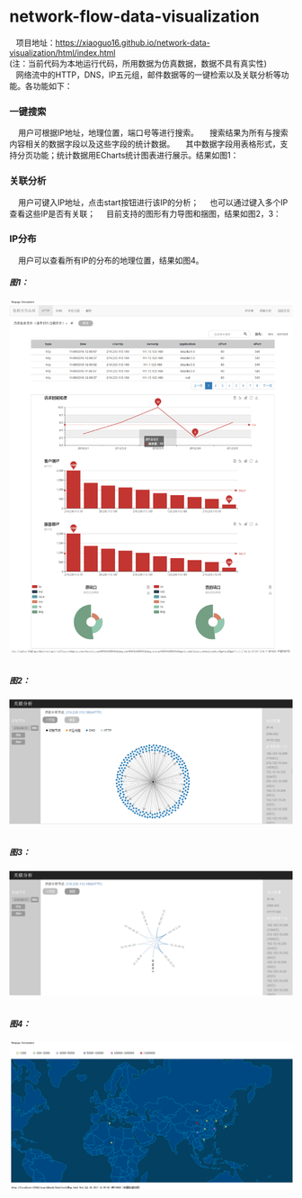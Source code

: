 network-flow-data-visualization
=================================== 
    项目地址：https://xiaoguo16.github.io/network-data-visualization/html/index.html<br />
    (注：当前代码为本地运行代码，所用数据为仿真数据，数据不具有真实性)<br />
    网络流中的HTTP，DNS，IP五元组，邮件数据等的一键检索以及关联分析等功能。各功能如下：
### 一键搜索 
     用户可根据IP地址，地理位置，端口号等进行搜索。
     搜索结果为所有与搜索内容相关的数据字段以及这些字段的统计数据。
     其中数据字段用表格形式，支持分页功能；统计数据用ECharts统计图表进行展示。结果如图1：
     
### 关联分析 
     用户可键入IP地址，点击start按钮进行该IP的分析；
     也可以通过键入多个IP查看这些IP是否有关联；
     目前支持的图形有力导图和捆图，结果如图2，3：
### IP分布
     用户可以查看所有IP的分布的地理位置，结果如图4。
##### 图1：
![一键搜索结果](https://github.com/xiaoguo16/network-data-visualization/blob/master/resultPics/searchResult.png)  
##### 图2： 
![力导图](https://github.com/xiaoguo16/network-data-visualization/blob/master/resultPics/correlation1.png)  
##### 图3：
![捆图](https://github.com/xiaoguo16/network-data-visualization/blob/master/resultPics/correlation2.png)  
##### 图4：
![IP分布](https://github.com/xiaoguo16/network-data-visualization/blob/master/resultPics/IP.png)  


